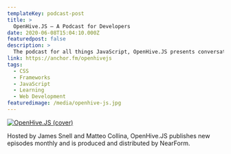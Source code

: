 ```yaml
---
templateKey: podcast-post
title: >
  OpenHive.JS — A Podcast for Developers
date: 2020-06-08T15:04:10.000Z
featuredpost: false
description: >
  The podcast for all things JavaScript, OpenHive.JS presents conversations with key contributors and open source leaders around new developments, challenges and perspectives in JS technology.
link: https://anchor.fm/openhivejs
tags:
  - CSS
  - Frameworks
  - JavaScript
  - Learning
  - Web Development
featuredimage: /media/openhive-js.jpg
---
```


[![OpenHive.JS (cover)](/media/openhive-js.jpg)](https://anchor.fm/openhivejs "Go to OpenHive.JS's Podcast website")

Hosted by James Snell and Matteo Collina, OpenHive.JS publishes new episodes monthly and is produced and distributed by NearForm.
